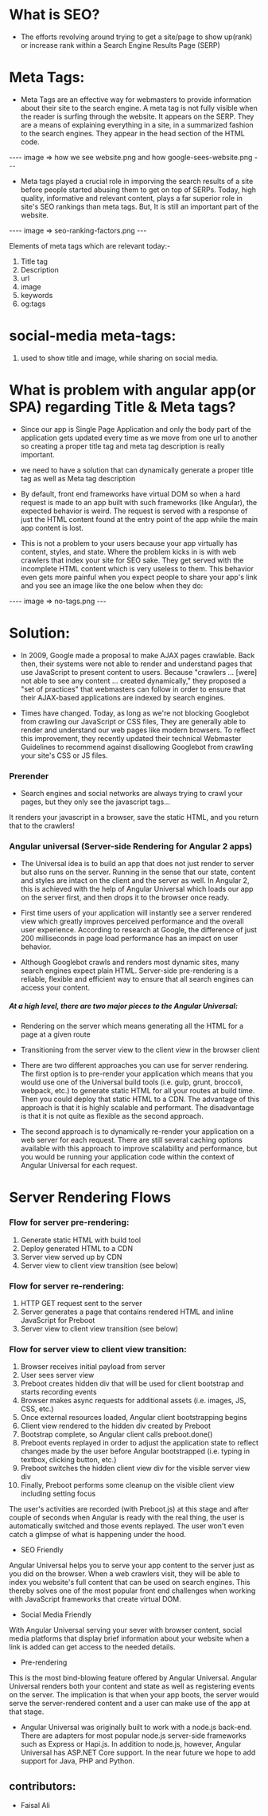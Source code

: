 # What is SEO?

* The efforts revolving around trying to get a site/page to show up(rank) or increase rank within a Search Engine Results Page (SERP)

# Meta Tags:

* Meta Tags are an effective way for webmasters to provide information about their site to the search engine. 
A meta tag is not fully visible when the reader is surfing through the website. It appears on the SERP. They are a means of explaining everything in a site, in a summarized fashion to the search engines. They appear in the head section of the HTML code.

---- image => how we see website.png and how google-sees-website.png ---

* Meta tags played a crucial role in imporving the search results of a site before people started abusing them to get on top of SERPs. Today, high quality, informative and relevant content, plays a far superior role in site's SEO rankings than meta tags. But, It is still an important part of the website.

---- image => seo-ranking-factors.png ---

Elements of meta tags which are relevant today:-
1. Title tag <title></title>
2. Description <meta name="description" content="this is content">
3. url <meta name="description" content="this is content">
4. image <meta name="description" content="this is content">
5. keywords <meta name="description" content="this is content">
6. og:tags <meta name="description" content="this is content">


# social-media meta-tags:
1. used to show title and image, while sharing on social media.


# What is problem with angular app(or SPA) regarding Title & Meta tags?

* Since our app is Single Page Application and only the body part of the application gets updated every time as we move from one url to another so creating a proper title tag and meta tag description is really important.

* we need to have a solution that can dynamically generate a proper title tag as well as Meta tag description 

* By default, front end frameworks have virtual DOM so when a hard request is made to an app built with such frameworks (like Angular), the expected behavior is weird. The request is served with a response of just the HTML content found at the entry point of the app while the main app content is lost.

* This is not a problem to your users because your app virtually has content, styles, and state. Where the problem kicks in is with web crawlers that index your site for SEO sake. They get served with the incomplete HTML content which is very useless to them. This behavior even gets more painful when you expect people to share your app's link and you see an image like the one below when they do:

---- image => no-tags.png ---

# Solution:

* In 2009, Google made a proposal to make AJAX pages crawlable. Back then, their systems were not able to render and understand pages that use JavaScript to present content to users. Because "crawlers … [were] not able to see any content … created dynamically," they proposed a "set of practices" that webmasters can follow in order to ensure that their AJAX-based applications are indexed by search engines.

* Times have changed. Today, as long as we're not blocking Googlebot from crawling our JavaScript or CSS files, They are generally able to render and understand our web pages like modern browsers. To reflect this improvement, they recently updated their technical Webmaster Guidelines to recommend against disallowing Googlebot from crawling your site's CSS or JS files.

### Prerender

* Search engines and social networks are always trying to crawl your pages, but they only see the javascript tags...

It renders your javascript in a browser, save the static HTML, and you return that to the crawlers!

### Angular universal (Server-side Rendering for Angular 2 apps)

* The Universal idea is to build an app that does not just render to server but also runs on the server. Running in the sense that our state, content and styles are intact on the client and the server as well. In Angular 2, this is achieved with the help of Angular Universal which loads our app on the server first, and then drops it to the browser once ready.


* First time users of your application will instantly see a server rendered view which greatly improves perceived performance and the overall user experience. According to research at Google, the difference of just 200 milliseconds in page load performance has an impact on user behavior.

* Although Googlebot crawls and renders most dynamic sites, many search engines expect plain HTML. Server-side pre-rendering is a reliable, flexible and efficient way to ensure that all search engines can access your content.

##### At a high level, there are two major pieces to the Angular Universal:

* Rendering on the server which means generating all the HTML for a page at a given route
* Transitioning from the server view to the client view in the browser client

* There are two different approaches you can use for server rendering. The first option is to pre-render your application which means that you would use one of the Universal build tools (i.e. gulp, grunt, broccoli, webpack, etc.) to generate static HTML for all your routes at build time. Then you could deploy that static HTML to a CDN. The advantage of this approach is that it is highly scalable and performant. The disadvantage is that it is not quite as flexible as the second approach.

* The second approach is to dynamically re-render your application on a web server for each request. There are still several caching options available with this approach to improve scalability and performance, but you would be running your application code within the context of Angular Universal for each request.



# Server Rendering Flows
### Flow for server pre-rendering:

1. Generate static HTML with build tool
2. Deploy generated HTML to a CDN
3. Server view served up by CDN
4. Server view to client view transition (see below)

### Flow for server re-rendering:

1. HTTP GET request sent to the server
2. Server generates a page that contains rendered HTML and inline JavaScript for Preboot 
3. Server view to client view transition (see below)

### Flow for server view to client view transition:

1. Browser receives initial payload from server
2. User sees server view
3. Preboot creates hidden div that will be used for client bootstrap and starts recording events
4. Browser makes async requests for additional assets (i.e. images, JS, CSS, etc.)
5. Once external resources loaded, Angular client bootstrapping begins
6. Client view rendered to the hidden div created by Preboot
7. Bootstrap complete, so Angular client calls preboot.done()
8. Preboot events replayed in order to adjust the application state to reflect changes made by the user before Angular bootstrapped (i.e. typing in textbox, clicking button, etc.)
9. Preboot switches the hidden client view div for the visible server view div
10. Finally, Preboot performs some cleanup on the visible client view including setting focus


The user's activities are recorded (with Preboot.js) at this stage and after couple of seconds when Angular is ready with the real thing, the user is automatically switched and those events replayed. The user won't even catch a glimpse of what is happening under the hood.


* SEO Friendly

Angular Universal helps you to serve your app content to the server just as you did on the browser. When a web crawlers visit, they will be able to index you website's full content that can be used on search engines. This thereby solves one of the most popular front end challenges when working with JavaScript frameworks that create virtual DOM.

* Social Media Friendly

With Angular Universal serving your sever with browser content, social media platforms that display brief information about your website when a link is added can get access to the needed details.

* Pre-rendering

This is the most bind-blowing feature offered by Angular Universal. Angular Universal renders both your content and state as well as registering events on the server. The implication is that when your app boots, the server would serve the server-rendered content and a user can make use of the app at that stage.


* Angular Universal was originally built to work with a node.js back-end. There are adapters for most popular node.js server-side frameworks such as Express or Hapi.js. In addition to node.js, however, Angular Universal has ASP.NET Core support. In the near future we hope to add support for Java, PHP and Python.




## contributors:
* Faisal Ali